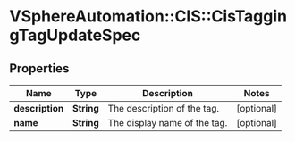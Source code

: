 # VSphereAutomation::CIS::CisTaggingTagUpdateSpec

## Properties
Name | Type | Description | Notes
------------ | ------------- | ------------- | -------------
**description** | **String** | The description of the tag. | [optional] 
**name** | **String** | The display name of the tag. | [optional] 


